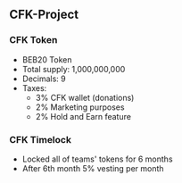 ## CFK-Project

### CFK Token 

- BEB20 Token 
- Total supply: 1,000,000,000
- Decimals: 9 
- Taxes:  
  - 3% CFK wallet (donations)
  - 2% Marketing purposes
  - 2% Hold and Earn feature 
  
### CFK Timelock 

- Locked all of teams' tokens for 6 months
- After 6th month 5% vesting per month
